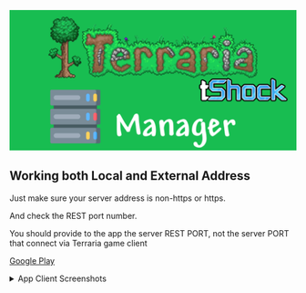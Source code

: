 ![](sss/tshock_server_header.png)

## Working both Local and External Address

Just make sure your server address is non-https or https.

And check the REST port number.

You should provide to the app the server REST PORT, not the server PORT that connect via Terraria game client

[Google Play](https://play.google.com/store/apps/details?id=br.com.adriankohls.tshock_server_rest_client)

<details>
<summary>App Client Screenshots</summary>
    
   ![](sss/Simulator%20Screen%20Shot%20-%20iPhone%208%20Plus%20-%202021-02-17%20at%2014.41.09.png)
   ![](sss/Simulator%20Screen%20Shot%20-%20iPhone%208%20Plus%20-%202021-02-17%20at%2014.41.12.png)
   ![](sss/Simulator%20Screen%20Shot%20-%20iPhone%208%20Plus%20-%202021-02-17%20at%2014.41.16.png)
   ![](sss/Simulator%20Screen%20Shot%20-%20iPhone%208%20Plus%20-%202021-02-17%20at%2014.41.18.png)
   ![](sss/Simulator%20Screen%20Shot%20-%20iPhone%208%20Plus%20-%202021-02-17%20at%2014.41.23.png)
   ![](sss/Simulator%20Screen%20Shot%20-%20iPhone%208%20Plus%20-%202021-02-17%20at%2014.41.26.png)
   ![](sss/Simulator%20Screen%20Shot%20-%20iPhone%208%20Plus%20-%202021-02-17%20at%2014.41.28.png)
   ![](sss/Simulator%20Screen%20Shot%20-%20iPhone%208%20Plus%20-%202021-02-17%20at%2014.41.33.png)
   ![](sss/Simulator%20Screen%20Shot%20-%20iPhone%208%20Plus%20-%202021-02-17%20at%2014.41.36.png)
   ![](sss/Simulator%20Screen%20Shot%20-%20iPhone%208%20Plus%20-%202021-02-17%20at%2014.41.38.png)
   ![](sss/Simulator%20Screen%20Shot%20-%20iPhone%208%20Plus%20-%202021-02-17%20at%2014.41.43.png)
   ![](sss/Simulator%20Screen%20Shot%20-%20iPhone%208%20Plus%20-%202021-02-17%20at%2014.41.52.png)
   ![](sss/Simulator%20Screen%20Shot%20-%20iPhone%208%20Plus%20-%202021-02-17%20at%2014.41.58.png)
   ![](sss/Simulator%20Screen%20Shot%20-%20iPhone%208%20Plus%20-%202021-02-17%20at%2014.42.00.png)
    
</details>
